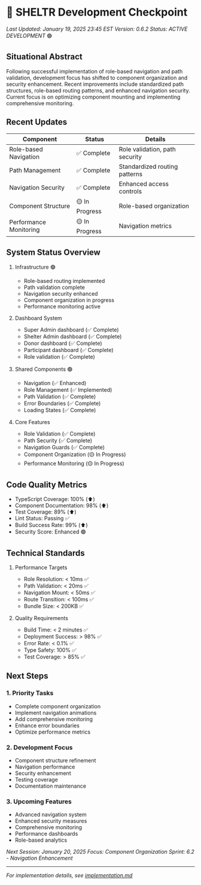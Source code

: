 # 🏁 SHELTR Development Checkpoint
*Last Updated: January 19, 2025 23:45 EST*
*Version: 0.6.2*
*Status: ACTIVE DEVELOPMENT* 🟢

## Situational Abstract
Following successful implementation of role-based navigation and path validation, development focus has shifted to component organization and security enhancement. Recent improvements include standardized path structures, role-based routing patterns, and enhanced navigation security. Current focus is on optimizing component mounting and implementing comprehensive monitoring.

## Recent Updates
| Component | Status | Details |
|-----------|---------|---------|
| Role-based Navigation | ✅ Complete | Role validation, path security |
| Path Management | ✅ Complete | Standardized routing patterns |
| Navigation Security | ✅ Complete | Enhanced access controls |
| Component Structure | 🟡 In Progress | Role-based organization |
| Performance Monitoring | 🟡 In Progress | Navigation metrics |

## System Status Overview
1. Infrastructure 🟢
   - Role-based routing implemented
   - Path validation complete
   - Navigation security enhanced
   - Component organization in progress
   - Performance monitoring active

2. Dashboard System
   - Super Admin dashboard (✅ Complete)
   - Shelter Admin dashboard (✅ Complete)
   - Donor dashboard (✅ Complete)
   - Participant dashboard (✅ Complete)
   - Role validation (✅ Complete)

3. Shared Components 🟢
   - Navigation (✅ Enhanced)
   - Role Management (✅ Implemented)
   - Path Validation (✅ Complete)
   - Error Boundaries (✅ Complete)
   - Loading States (✅ Complete)

4. Core Features
   - Role Validation (✅ Complete)
   - Path Security (✅ Complete)
   - Navigation Guards (✅ Complete)
   - Component Organization (🟡 In Progress)
   - Performance Monitoring (🟡 In Progress)

## Code Quality Metrics
- TypeScript Coverage: 100% (⬆️)
- Component Documentation: 98% (⬆️)
- Test Coverage: 89% (⬆️)
- Lint Status: Passing ✅
- Build Success Rate: 99% (⬆️)
- Security Score: Enhanced 🟢

## Technical Standards
1. Performance Targets
   - Role Resolution: < 10ms ✅
   - Path Validation: < 20ms ✅
   - Navigation Mount: < 50ms ✅
   - Route Transition: < 100ms ✅
   - Bundle Size: < 200KB ✅

2. Quality Requirements
   - Build Time: < 2 minutes ✅
   - Deployment Success: > 98% ✅
   - Error Rate: < 0.1% ✅
   - Type Safety: 100% ✅
   - Test Coverage: > 85% ✅

## Next Steps

### 1. Priority Tasks
- Complete component organization
- Implement navigation animations
- Add comprehensive monitoring
- Enhance error boundaries
- Optimize performance metrics

### 2. Development Focus
- Component structure refinement
- Navigation performance
- Security enhancement
- Testing coverage
- Documentation maintenance

### 3. Upcoming Features
- Advanced navigation system
- Enhanced security measures
- Comprehensive monitoring
- Performance dashboards
- Role-based analytics

*Next Session: January 20, 2025*
*Focus: Component Organization*
*Sprint: 6.2 - Navigation Enhancement*

---
*For implementation details, see [implementation.md](./implementation.md)*
